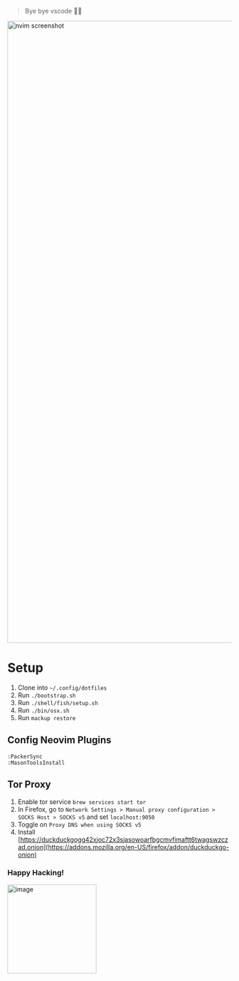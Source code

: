 > Bye bye vscode 👋🏽

<img width="1400" alt="nvim screenshot" src="https://user-images.githubusercontent.com/27580836/235738484-d57b9e9d-8d7e-42e1-aa05-a5865a70d7ec.png">

# Setup
1. Clone into `~/.config/dotfiles`
2. Run `./bootstrap.sh`
3. Run `./shell/fish/setup.sh`
4. Run `./bin/osx.sh`
5. Run `mackup restore`

## Config Neovim Plugins
```vim
:PackerSync
:MasonToolsInstall
```

## Tor Proxy
1. Enable tor service `brew services start tor`
2. In Firefox, go to `Network Settings > Manual proxy configuration > SOCKS Host > SOCKS v5` and set `localhost:9050`
3. Toggle on `Proxy DNS when using SOCKS v5`
4. Install [https://duckduckgogg42xjoc72x3sjasowoarfbgcmvfimaftt6twagswzczad.onion](https://addons.mozilla.org/en-US/firefox/addon/duckduckgo-onion)

### Happy Hacking!
<img width="200" alt="image" src="https://media.tenor.com/y2JXkY1pXkwAAAAM/cat-computer.gif">
